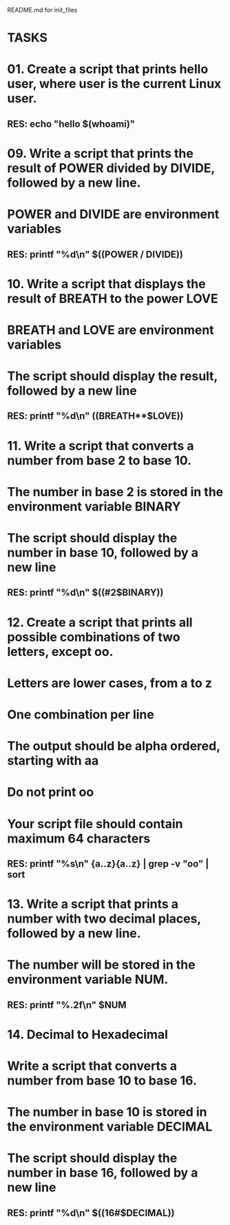 README.md for init_files
# TASKS
# 01. Create a script that prints hello user, where user is the current Linux user.
## RES: echo "hello $(whoami)"

# 09. Write a script that prints the result of POWER divided by DIVIDE, followed by a new line.
# POWER and DIVIDE are environment variables
## RES: printf "%d\n" $((POWER / DIVIDE))

# 10. Write a script that displays the result of BREATH to the power LOVE
# BREATH and LOVE are environment variables
# The script should display the result, followed by a new line
## RES: printf "%d\n" $(($BREATH**$LOVE))

# 11. Write a script that converts a number from base 2 to base 10.
# The number in base 2 is stored in the environment variable BINARY
# The script should display the number in base 10, followed by a new line
## RES: printf "%d\n" $((#2$BINARY))

# 12. Create a script that prints all possible combinations of two letters, except oo.
# Letters are lower cases, from a to z
# One combination per line
# The output should be alpha ordered, starting with aa
# Do not print oo
# Your script file should contain maximum 64 characters
## RES: printf "%s\n" {a..z}{a..z} | grep -v "oo" | sort

# 13. Write a script that prints a number with two decimal places, followed by a new line.
# The number will be stored in the environment variable NUM.
## RES: printf "%.2f\n" $NUM

# 14. Decimal to Hexadecimal
# Write a script that converts a number from base 10 to base 16.
# The number in base 10 is stored in the environment variable DECIMAL
# The script should display the number in base 16, followed by a new line
## RES: printf "%d\n" $((16#$DECIMAL))



 

